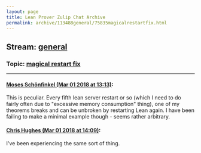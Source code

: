 ```yaml
---
layout: page
title: Lean Prover Zulip Chat Archive 
permalink: archive/113488general/75835magicalrestartfix.html
---
```


## Stream: [general](index.html)
### Topic: [magical restart fix](75835magicalrestartfix.html)

---

#### [Moses Schönfinkel (Mar 01 2018 at 13:13)](https://leanprover.zulipchat.com/#narrow/stream/113488-general/topic/magical%20restart%20fix/near/123135366):
This is peculiar. Every fifth lean server restart or so (which I need to do fairly often due to "excessive memory consumption" thing), one of my theorems breaks and can be unbroken by restarting Lean again. I have been failing to make a minimal example though - seems rather arbitrary.

#### [Chris Hughes (Mar 01 2018 at 14:09)](https://leanprover.zulipchat.com/#narrow/stream/113488-general/topic/magical%20restart%20fix/near/123137019):
I've been experiencing the same sort of thing.

